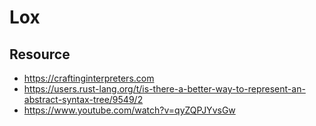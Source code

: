 # Lox

Resource
--------

- https://craftinginterpreters.com
- https://users.rust-lang.org/t/is-there-a-better-way-to-represent-an-abstract-syntax-tree/9549/2
- https://www.youtube.com/watch?v=qyZQPJYvsGw
